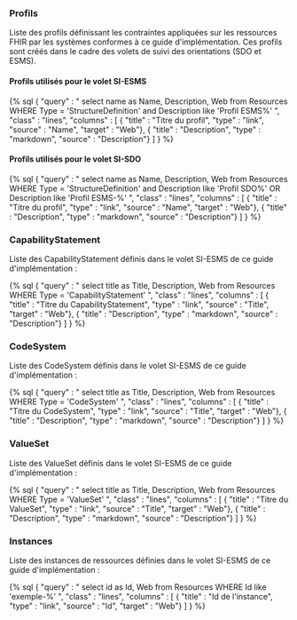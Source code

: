 
### Profils

Liste des profils définissant les contraintes appliquées sur les ressources FHIR par les systèmes conformes à ce guide d'implémentation. Ces profils sont créés dans le cadre des volets de suivi des orientations (SDO et ESMS).

#### Profils utilisés pour le volet SI-ESMS

<!-- {% sql SELECT '[' || Name ||'](StructureDefinition-' || id || '.html)' as "Titre du profil", Description FROM Resources WHERE Type = 'StructureDefinition' and Description like 'Profil ESMS%' %} -->

{% sql {
    "query" : " select name as Name, Description, Web from Resources WHERE Type = 'StructureDefinition' and Description like 'Profil ESMS%' ",
    "class" : "lines",
    "columns" : [
        { "title" : "Titre du profil", "type" : "link", "source" : "Name", "target" : "Web"},
        { "title" : "Description", "type" : "markdown", "source" : "Description"}
    ]
} %}

#### Profils utilisés pour le volet SI-SDO

<!-- {% sql SELECT '[' || Name ||'](StructureDefinition-' || id || '.html)' as "Titre du profil", Description FROM Resources WHERE Type = 'StructureDefinition' and Description like "Profil SDO%" OR Description like "Profil ESMS-%" %} -->

{% sql {
    "query" : " select name as Name, Description, Web from Resources WHERE Type = 'StructureDefinition' and Description like 'Profil SDO%' OR Description like 'Profil ESMS-%' ",
    "class" : "lines",
    "columns" : [
        { "title" : "Titre du profil", "type" : "link", "source" : "Name", "target" : "Web"},
        { "title" : "Description", "type" : "markdown", "source" : "Description"}
    ]
} %}

### CapabilityStatement

Liste des CapabilityStatement définis dans le volet SI-ESMS de ce guide d'implémentation :
<!-- {% sql SELECT '[' || Title ||'](CapabilityStatement-' || id || '.html)' as "Titre du CapabilityStatement", Description FROM Resources WHERE Type = 'CapabilityStatement' %} -->

{% sql {
    "query" : " select title as Title, Description, Web from Resources WHERE Type = 'CapabilityStatement' ",
    "class" : "lines",
    "columns" : [
        { "title" : "Titre du CapabilityStatement", "type" : "link", "source" : "Title", "target" : "Web"},
        { "title" : "Description", "type" : "markdown", "source" : "Description"}
    ]
} %}

### CodeSystem

Liste des CodeSystem définis dans le volet SI-ESMS de ce guide d'implémentation :
<!-- {% sql SELECT '[' || Title ||'](CodeSystem-' || id || '.html)' as "Titre du CodeSystem", Description FROM Resources WHERE Type = 'CodeSystem' %} -->

{% sql {
    "query" : " select title as Title, Description, Web from Resources WHERE Type = 'CodeSystem' ",
    "class" : "lines",
    "columns" : [
        { "title" : "Titre du CodeSystem", "type" : "link", "source" : "Title", "target" : "Web"},
        { "title" : "Description", "type" : "markdown", "source" : "Description"}
    ]
} %}


### ValueSet

Liste des ValueSet définis dans le volet SI-ESMS de ce guide d'implémentation :
<!-- {% sql SELECT '[' || Title ||'](ValueSet-' || id || '.html)' as "Titre du ValueSet", Description FROM Resources WHERE Type = 'ValueSet' %} -->

{% sql {
    "query" : " select title as Title, Description, Web from Resources WHERE Type = 'ValueSet' ",
    "class" : "lines",
    "columns" : [
        { "title" : "Titre du ValueSet", "type" : "link", "source" : "Title", "target" : "Web"},
        { "title" : "Description", "type" : "markdown", "source" : "Description"}
    ]
} %}


### Instances

Liste des instances de ressources définies dans le volet SI-ESMS de ce guide d'implémentation :
<!-- {% sql SELECT '[' || Id ||'](' ||Type|| '-' || id || '.html)' as " Id de l'instance" FROM Resources WHERE Id like 'exemple-%' %} -->

{% sql {
    "query" : " select id as Id, Web from Resources WHERE Id like 'exemple-%' ",
    "class" : "lines",
    "columns" : [
        { "title" : "Id de l'instance", "type" : "link", "source" : "Id", "target" : "Web"}
    ]
} %}